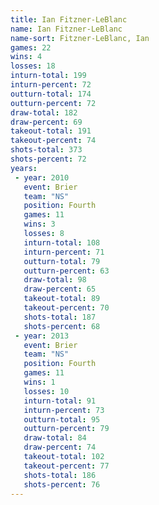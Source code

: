 ```yaml
---
title: Ian Fitzner-LeBlanc
name: Ian Fitzner-LeBlanc
name-sort: Fitzner-LeBlanc, Ian
games: 22
wins: 4
losses: 18
inturn-total: 199
inturn-percent: 72
outturn-total: 174
outturn-percent: 72
draw-total: 182
draw-percent: 69
takeout-total: 191
takeout-percent: 74
shots-total: 373
shots-percent: 72
years:
 - year: 2010
   event: Brier
   team: "NS"
   position: Fourth
   games: 11
   wins: 3
   losses: 8
   inturn-total: 108
   inturn-percent: 71
   outturn-total: 79
   outturn-percent: 63
   draw-total: 98
   draw-percent: 65
   takeout-total: 89
   takeout-percent: 70
   shots-total: 187
   shots-percent: 68
 - year: 2013
   event: Brier
   team: "NS"
   position: Fourth
   games: 11
   wins: 1
   losses: 10
   inturn-total: 91
   inturn-percent: 73
   outturn-total: 95
   outturn-percent: 79
   draw-total: 84
   draw-percent: 74
   takeout-total: 102
   takeout-percent: 77
   shots-total: 186
   shots-percent: 76
---
```

